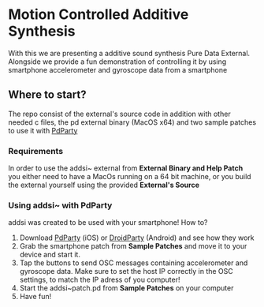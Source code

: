 # Motion Controlled Additive Synthesis
With this we are presenting a additive sound synthesis Pure Data External. Alongside we provide a fun demonstration of controlling it by using smartphone accelerometer and gyroscope data from a smartphone <br />

## Where to start?

The repo consist of the external's source code in addition with other needed c files, the pd external binary (MacOS x64) and two sample patches to use it with [PdParty](http://danomatika.com/code/pdparty/guide)

### Requirements
In order to use the addsi~ external from **External Binary and Help Patch** you either need to have a MacOs running on a 64 bit machine, or you build the external yourself using the provided **External's Source**

### Using addsi~ with PdParty
addsi was created to be used with your smartphone! How to?
1. Download [PdParty](http://danomatika.com/code/pdparty/guide) (iOS) or  [DroidParty](http://droidparty.net) (Android) and see how they work
2. Grab the smartphone patch from **Sample Patches** and move it to your device and start it. 
3. Tap the buttons to send OSC messages containing accelerometer and gyroscope data. Make sure to set the host IP correctly in the OSC settings, to match the IP adress of you computer!
3. Start the addsi~patch.pd from **Sample Patches** on your computer
4. Have fun!
